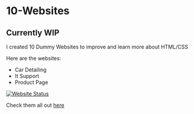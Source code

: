 # 10-Websites

## Currently WIP

I created 10 Dummy Websites to improve and learn more about HTML/CSS

Here are the websites:

- Car Detailing
- It Support
- Product Page

[![Website Status](https://api.netlify.com/api/v1/badges/d2328380-1e7e-4e33-b6dc-f1a7e1458128/deploy-status)](https://app.netlify.com/sites/10websites-design-casterradev/deploys)

Check them all out [here](https://10websites-design-casterradev.netlify.app)